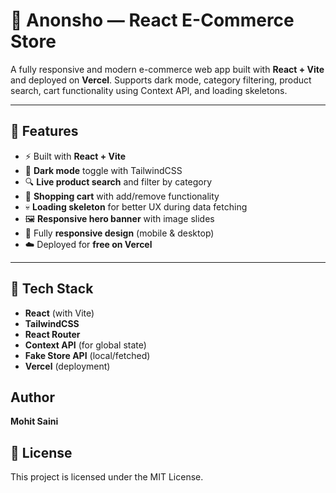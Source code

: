 # 🛒 Anonsho — React E-Commerce Store

A fully responsive and modern e-commerce web app built with **React + Vite** and deployed on **Vercel**. Supports dark mode, category filtering, product search, cart functionality using Context API, and loading skeletons.

---

## 🚀 Features

- ⚡ Built with **React + Vite**
- 🎨 **Dark mode** toggle with TailwindCSS
- 🔍 **Live product search** and filter by category
- 🛒 **Shopping cart** with add/remove functionality
- 💀 **Loading skeleton** for better UX during data fetching
- 🖼️ **Responsive hero banner** with image slides
- 📱 Fully **responsive design** (mobile & desktop)
- ☁️ Deployed for **free on Vercel**

---



## 🧠 Tech Stack

- **React** (with Vite)
- **TailwindCSS**
- **React Router**
- **Context API** (for global state)
- **Fake Store API** (local/fetched)
- **Vercel** (deployment)


## Author
**Mohit Saini**  

## 📄 License

This project is licensed under the MIT License.

